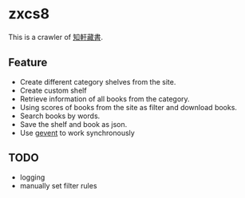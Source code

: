 # zxcs8
This is a crawler of [知軒藏書](http://www.zxcs8.com/map.html). 

## Feature
* Create different category shelves from the site.
* Create custom shelf
* Retrieve information of all books from the category.
* Using scores of books from the site as filter and download books.
* Search books by words.
* Save the shelf and book as json.
* Use [gevent](http://www.gevent.org/) to work synchronously

## TODO
* logging
* manually set filter rules
